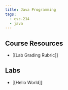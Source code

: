 ```yaml
---
title: Java Programming
tags:
  - csc-214
  - java
---
```

## Course Resources

* [[Lab Grading Rubric]]

## Labs

* [[Hello World]]